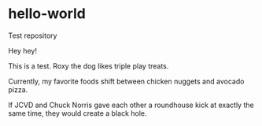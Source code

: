 # hello-world
Test repository


Hey hey!

This is a test.  Roxy the dog likes triple play treats. 

Currently, my favorite foods shift between chicken nuggets and avocado pizza.

If JCVD and Chuck Norris gave each other a roundhouse kick at exactly the same time, they would create a black hole.
